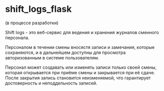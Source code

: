 # shift_logs_flask
(в процессе разработки)<br>

Shift logs - это веб-сервис для ведения и хранения журналов сменного персонала.<br>

Персоналом в течении смены вносястя записи и замечания, которые сохраняются, и в дальнейшем доступны для просмотра авторизованным в системе пользователям.

Персонал может создавать или изменять записи только своей смены, которая открывается при приёме смены и закрывается при её сдаче. После закрытия запись становится неизменяемой, что гарантирует достоверность и неподдельность записей.
